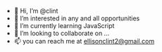 - 👋 Hi, I’m @clint
- 👀 I’m interested in any and all opportunities
- 🌱 I’m currently learning JavaScript 
- 💞️ I’m looking to collaborate on ...
- 📫 you can reach me at ellisonclint2@gmail.com

<!---
clntllsn/clntllsn is a ✨ special ✨ repository because its `README.md` (this file) appears on your GitHub profile.
You can click the Preview link to take a look at your changes.
--->
